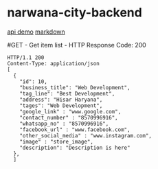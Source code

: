 # narwana-city-backend
[api demo](https://gist.github.com/igorjs/407ffc3126f6ef2a6fe8f918a0673b59)
[markdown](https://docs.github.com/en/get-started/writing-on-github/getting-started-with-writing-and-formatting-on-github/basic-writing-and-formatting-syntax)

#GET - Get item list - HTTP Response Code: 200

    HTTP/1.1 200
    Content-Type: application/json
    [
      {
        "id": 10,
        "business_title": "Web Development",
        "tag_line": "Best Development",
        "address": "Hisar Haryana",
        "tages": "Web Development",
        "google_link" : "www.google.com",
        "contact_number" : "8570996916",
        "whatsapp_no" : "8570996916",
        "facebook_url" : "www.facebook.com",
        "other_social_media" : "www.instagram.com",
        "image" : "store_image",
        "description": "Description is here"
      },
      ]
 
